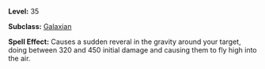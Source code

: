 <!-- TITLE: Spell: Invert Gravity -->
<!-- SUBTITLE:  -->

**Level:** 35

**Subclass:** [Galaxian](galaxian)

**Spell Effect:** Causes a sudden reveral in the gravity around your target, doing between 320 and 450 initial damage and causing them to fly high into the air.